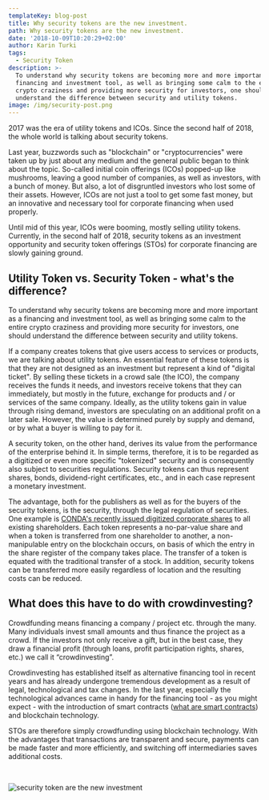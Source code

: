 ```yaml
---
templateKey: blog-post
title: Why security tokens are the new investment.
path: Why security tokens are the new investment.
date: '2018-10-09T10:20:29+02:00'
author: Karin Turki
tags:
  - Security Token
description: >-
  To understand why security tokens are becoming more and more important as a
  financing and investment tool, as well as bringing some calm to the entire
  crypto craziness and providing more security for investors, one should
  understand the difference between security and utility tokens.
image: /img/security-post.png
---
```

2017 was the era of utility tokens and ICOs. Since the second half of 2018, the whole world is talking about security tokens.

Last year, buzzwords such as "blockchain" or "cryptocurrencies" were taken up by just about any medium and the general public began to think about the topic. So-called initial coin offerings (ICOs) popped-up like mushrooms, leaving a good number of companies, as well as investors, with a bunch of money. But also, a lot of disgruntled investors who lost some of their assets. However, ICOs are not just a tool to get some fast money, but an innovative and necessary tool for corporate financing when used properly.

Until mid of this year, ICOs were booming, mostly selling utility tokens. Currently, in the second half of 2018, security tokens as an investment opportunity and security token offerings (STOs) for corporate financing are slowly gaining ground.

## Utility Token vs. Security Token - what's the difference?

To understand why security tokens are becoming more and more important as a financing and investment tool, as well as bringing some calm to the entire crypto craziness and providing more security for investors, one should understand the difference between security and utility tokens.

If a company creates tokens that give users access to services or products, we are talking about utility tokens. An essential feature of these tokens is that they are not designed as an investment but represent a kind of "digital ticket". By selling these tickets in a crowd sale (the ICO), the company receives the funds it needs, and investors receive tokens that they can immediately, but mostly in the future, exchange for products and / or services of the same company. Ideally, as the utility tokens gain in value through rising demand, investors are speculating on an additional profit on a later sale. However, the value is determined purely by supply and demand, or by what a buyer is willing to pay for it.

A security token, on the other hand, derives its value from the performance of the enterprise behind it. In simple terms, therefore, it is to be regarded as a digitized or even more specific "tokenized" security and is consequently also subject to securities regulations. Security tokens can thus represent shares, bonds, dividend-right certificates, etc., and in each case represent a monetary investment.

The advantage, both for the publishers as well as for the buyers of the security tokens, is the security, through the legal regulation of securities. One example is [CONDA's recently issued digitized corporate shares](https://ico.conda.online/dach-and-cee-crowdinvesting-market-leader-conda-pioneers-the-digitalization-of-company-shares/) to all existing shareholders. Each token represents a no-par-value share and when a token is transferred from one shareholder to another, a non-manipulable entry on the blockchain occurs, on basis of which the entry in the share register of the company takes place. The transfer of a token is equated with the traditional transfer of a stock. In addition, security tokens can be transferred more easily regardless of location and the resulting costs can be reduced.

## What does this have to do with crowdinvesting?

Crowdfunding means financing a company / project etc. through the many. Many individuals invest small amounts and thus finance the project as a crowd. If the investors not only receive a gift, but in the best case, they draw a financial profit (through loans, profit participation rights, shares, etc.) we call it “crowdinvesting”.

Crowdinvesting has established itself as alternative financing tool in recent years and has already undergone tremendous development as a result of legal, technological and tax changes. In the last year, especially the technological advances came in handy for the financing tool - as you might expect - with the introduction of smart contracts ([what are smart contracts](https://ico.conda.online/the-crypto-guide-for-beginners-%E2%80%93-what-is-a-smart-contract/)) and blockchain technology.

STOs are therefore simply crowdfunding using blockchain technology. With the advantages that transactions are transparent and secure, payments can be made faster and more efficiently, and switching off intermediaries saves additional costs.

<br>

![security token are the new investment](/img/security-post.png)

<br>
